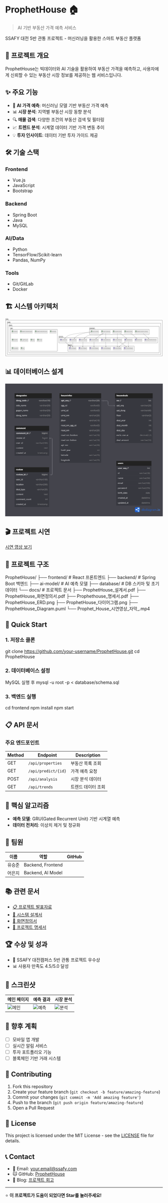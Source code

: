 # ProphetHouse 🏠

> AI 기반 부동산 가격 예측 서비스

SSAFY 대전 5반 관통 프로젝트 - 머신러닝을 활용한 스마트 부동산 플랫폼

## 📖 프로젝트 개요

ProphetHouse는 빅데이터와 AI 기술을 활용하여 부동산 가격을 예측하고, 사용자에게 신뢰할 수 있는 부동산 시장 정보를 제공하는 웹 서비스입니다.

## ✨ 주요 기능

- 🤖 **AI 가격 예측**: 머신러닝 모델 기반 부동산 가격 예측
- 📊 **시장 분석**: 지역별 부동산 시장 동향 분석
- 🔍 **매물 검색**: 다양한 조건의 부동산 검색 및 필터링
- 📈 **트렌드 분석**: 시계열 데이터 기반 가격 변동 추이
- 💡 **투자 인사이트**: 데이터 기반 투자 가이드 제공

## 🛠️ 기술 스택

### Frontend
- Vue.js
- JavaScript
- Bootstrap

### Backend  
- Spring Boot
- Java
- MySQL

### AI/Data
- Python
- TensorFlow/Scikit-learn
- Pandas, NumPy

### Tools
- Git/GitLab
- Docker

## 🏗️ 시스템 아키텍처

![시스템 구조도](ProphetHouse_다이어그램.png)

## 📊 데이터베이스 설계

![ERD](ProphetHouse_ERD.png)

## 🎬 프로젝트 시연

[시연 영상 보기](Prophet_House_시연영상_자막_.mp4)

## 📂 프로젝트 구조
ProphetHouse/
├── frontend/ # React 프론트엔드
├── backend/ # Spring Boot 백엔드
├── ai-model/ # AI 예측 모델
├── database/ # DB 스키마 및 초기 데이터
└── docs/ # 프로젝트 문서
├── ProphetHouse_설계서.pdf
├── ProphetHouse_화면정의서.pdf
├── Prophethouse_명세서.pdf
├── ProphetHouse_ERD.png
├── ProphetHouse_다이어그램.png
├── ProphetHouse_Diagram.puml
└── Prophet_House_시연영상_자막_.mp4


## 🚀 Quick Start

### 1. 저장소 클론
git clone https://github.com/your-username/ProphetHouse.git
cd ProphetHouse


### 2. 데이터베이스 설정
MySQL 실행 후
mysql -u root -p < database/schema.sql


### 3. 백엔드 실행
cd frontend
npm install
npm start


## 📋 API 문서

### 주요 엔드포인트

| Method | Endpoint | Description |
|--------|----------|-------------|
| GET | `/api/properties` | 부동산 목록 조회 |
| GET | `/api/predict/{id}` | 가격 예측 요청 |
| POST | `/api/analysis` | 시장 분석 데이터 |
| GET | `/api/trends` | 트렌드 데이터 조회 |

## 🎯 핵심 알고리즘

- **예측 모델**: GRU(Gated Recurrent Unit) 기반 시계열 예측
- **데이터 전처리**: 이상치 제거 및 정규화


## 👥 팀원

| 이름 | 역할 | GitHub |
|------|------|--------|
| 유승준 | Backend, Frontend | 
| 어은지 | Backend, AI Model | 

## 📚 관련 문서

- [📋 프로젝트 발표자료](250528_137_대전_5반_관통PJT_유승준_어은지.pdf)
- [📐 시스템 설계서](ProphetHouse_설계서.pdf)
- [🎨 화면정의서](ProphetHouse_화면정의서.pdf)
- [📖 프로젝트 명세서](Prophethouse_명세서.pdf)
## 🏆 수상 및 성과

- 🥇 SSAFY 대전캠퍼스 5반 관통 프로젝트 우수상
- 📊 사용자 만족도 4.5/5.0 달성

## 📱 스크린샷

| 메인 페이지 | 예측 결과 | 시장 분석 |
|-----------|---------|---------|
| ![메인](screenshot1.png) | ![예측](screenshot2.png) | ![분석](screenshot3.png) |

## 🔮 향후 계획

- [ ] 모바일 앱 개발
- [ ] 실시간 알림 서비스
- [ ] 투자 포트폴리오 기능
- [ ] 블록체인 기반 거래 시스템

## 🤝 Contributing

1. Fork this repository
2. Create your feature branch (`git checkout -b feature/amazing-feature`)
3. Commit your changes (`git commit -m 'Add amazing feature'`)
4. Push to the branch (`git push origin feature/amazing-feature`)
5. Open a Pull Request

## 📄 License

This project is licensed under the MIT License - see the [LICENSE](LICENSE) file for details.

## 📞 Contact

- 📧 Email: your.email@ssafy.com
- 🐱 GitHub: [ProphetHouse](https://github.com/your-username/ProphetHouse)
- 📝 Blog: [프로젝트 회고](https://your-blog.com/prophethouse)

---

⭐ **이 프로젝트가 도움이 되었다면 Star를 눌러주세요!**
